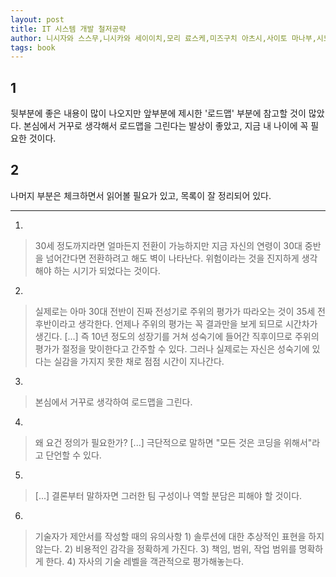 ```yaml
---
layout: post
title: IT 시스템 개발 철저공략
author: 니시자와 스스무,니시카와 세이이치,모리 료스케,미즈구치 아츠시,사이토 마나부,시노 유미코,오쿠다 료조,이시이 타카유키,이와오 토모오,카와무라 아케미,쿠로에다 마코토, 키리야마 토시야,키무라 유조,타카하시 히로토,하부 아키히로,히지카타 치요코,김대희(역)
tags: book
---
```


## 1
뒷부분에 좋은 내용이 많이 나오지만 앞부분에 제시한 '로드맵' 부분에 참고할 것이 많았다. 본심에서 거꾸로 생각해서 로드맵을 그린다는 발상이 좋았고, 지금 내 나이에 꼭 필요한 것이다.

## 2
나머지 부분은 체크하면서 읽어볼 필요가 있고, 목록이 잘 정리되어 있다.

- - -

1.
> 30세 정도까지라면 얼마든지 전환이 가능하지만 지금 자신의 연령이 30대 중반을 넘어간다면 전환하려고 해도 벽이 나타난다. 위험이라는 것을 진지하게 생각해야 하는 시기가 되었다는 것이다.

2.
> 실제로는 아마 30대 전반이 진짜 전성기로 주위의 평가가 따라오는 것이 35세 전후반이라고 생각한다. 언제나 주위의 평가는 꼭 결과만을 보게 되므로 시간차가 생긴다. [...] 즉 10년 정도의 성장기를 거쳐 성숙기에 들어간 직후이므로 주위의 평가가 절정을 맞이한다고 간주할 수 있다. 그러나 실제로는 자신은 성숙기에 있다는 실감을 가지지 못한 채로 점점 시간이 지나간다.

3.
> 본심에서 거꾸로 생각하여 로드맵을 그린다.

4.
> 왜 요건 정의가 필요한가? [...] 극단적으로 말하면 "모든 것은 코딩을 위해서"라고 단언할 수 있다.

5.
> [...] 결론부터 말하자면 그러한 팀 구성이나 역할 분담은 피해야 할 것이다.

6.
> 기술자가 제안서를 작성할 때의 유의사항 1) 솔루션에 대한 추상적인 표현을 하지 않는다. 2) 비용적인 감각을 정확하게 가진다. 3) 책임, 범위, 작업 범위를 명확하게 한다. 4) 자사의 기술 레벨을 객관적으로 평가해놓는다.